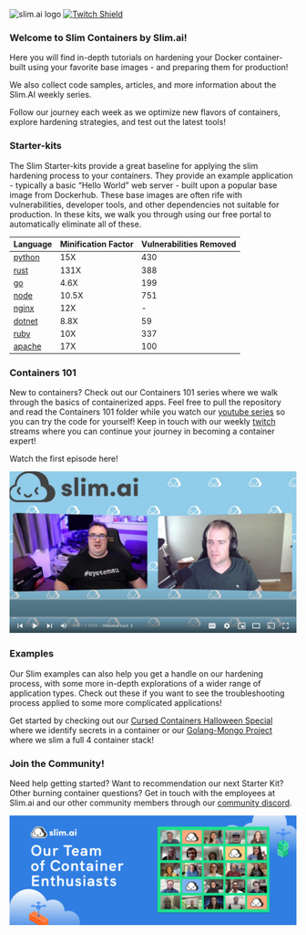![slim.ai logo](/images/cover_2.jpg)
[![Twitch Shield](https://img.shields.io/static/v1?style=for-the-badge&color=blueviolet&label=Watch%20Live&message=Twitch)](https://www.twitch.tv/slimdevops)

### Welcome to Slim Containers by Slim.ai!

Here you will find in-depth tutorials on hardening your Docker container- built using your favorite base images - and preparing them for production!

We also collect code samples, articles, and more information about the Slim.AI weekly series. 

Follow our journey each week as we optimize new flavors of containers, explore hardening strategies, and test out the latest tools!

### Starter-kits

The Slim Starter-kits provide a great baseline for applying the slim hardening process to your containers. They provide an example application - typically a basic “Hello World” web server - built upon a popular base image from Dockerhub. These base images are often rife with vulnerabilities, developer tools, and other dependencies not suitable for production. In these kits, we walk you through using our free portal to automatically eliminate all of these.

|Language|Minification Factor|Vulnerabilities Removed|
|-|-|-|
|[python](starterkits/python)|15X|430|
|[rust](starterkits/rust)|131X|388|
|[go](starterkits/go)|4.6X|199|
|[node](starterkits/node)|10.5X|751|
|[nginx](starterkits/nginx)|12X|-|
|[dotnet](starterkits/dot-net)|8.8X|59|
|[ruby](starterkits/ruby)|10X|337|
|[apache](starterkits/apache)|17X|100|


### Containers 101

New to containers? Check out our Containers 101 series where we walk through the basics of containerized apps. Feel free to pull the repository and read the Containers 101 folder while you watch our [youtube series](link) so you can try the code for yourself! Keep in touch with our weekly [twitch](link) streams where you can continue your journey in becoming a container expert!

Watch the first episode here!


[![Containers 101 Episode 1](
/images/containers-101.png
)](https://www.youtube.com/watch?v=oXqfrkpBNE4&list=PLWjL2EZRql-n3EQCToY2Vi2ly-efbgwca)


### Examples

Our Slim examples can also help you get a handle on our hardening process, with some more in-depth explorations of a wider range of application types. Check out these if you want to see the troubleshooting process applied to some more complicated applications!

Get started by checking out our [Cursed Containers Halloween Special](/examples/cursed-2) where we identify secrets in a container or our [Golang-Mongo Project](/examples/go-mongo) where we slim a full 4 container stack!

### Join the Community!

Need help getting started? Want to recommendation our next Starter Kit? Other burning container questions? Get in touch with the employees at Slim.ai and our other community members through our [community discord](https://discord.com/invite/uBttmfyYNB).

![slim team](/images/slim-team.png)









